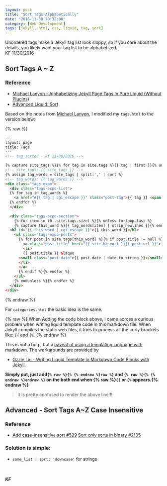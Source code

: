 ```yaml
---
layout: post
title: "Sort Tags Alphabetically"
date: "2016-11-30 20:32:00"
category: [Web Development]
tags: [jekyll, html, css, liquid, tag, sort]
---
```

<div class = "message">
Unordered tags make a Jekyll tag list look sloppy, so if you care about the details, you likely want your tag list to be alphabetized.
<br>KF 11/30/2016
</div>

## Sort Tags A ~ Z
### Reference
- [Michael Lanyon - Alphabetizing Jekyll Page Tags In Pure Liquid (Without Plugins)](https://blog.lanyonm.org/articles/2013/11/21/alphabetize-jekyll-page-tags-pure-liquid.html)
- [Advanced Liquid: Sort](https://www.siteleaf.com/blog/advanced-liquid-sort/)

Based on the notes from [Michael Lanyon](https://blog.lanyonm.org), I modified my `tags.html` to the version below:

<!--more-->

{% raw %}
```html
---
layout: page
title: Tags
---
<!-- tag sorted - kf 11/30/2016 -->

{% capture site_tags %}{% for tag in site.tags %}{{ tag | first }}{% unless forloop.last %},{% endunless %}{% endfor %}{% endcapture %}
<!-- site_tags: {{ site_tags }} -->
{% assign tag_words = site_tags | split:',' | sort %}
<!-- tag_words: {{ tag_words }} -->
<div class="tags-expo">
  <div class="tags-expo-list">
  {% for tag in tag_words %}
    <a href="#{{ tag | cgi_escape }}" class="post-tag">{{ tag }} <span style="font-size:80%; color:gray;">{{ site.tags[tag] | size }}</span></a>
  {% endfor %}
  </div>
  
  <div class="tags-expo-section">
    {% for item in (0..site.tags.size) %}{% unless forloop.last %}
    {% capture this_word %}{{ tag_words[item] | strip_newlines }}{% endcapture %}
  <h2 id="{{ this_word | cgi_escape }}">{{ this_word }}</h2>
    <ul class="tags-expo-posts">
      {% for post in site.tags[this_word] %}{% if post.title != null %}
        <a class="post-title" href="{{ site.baseurl }}{{ post.url }}">
        <li>
        {{ post.title }} &laquo 
      <small class="post-date">{{ post.date | date_to_string }}</small>
      </li>
      </a>
      {% endif %}{% endfor %}
    </ul>
    {% endunless %}{% endfor %}
  </div>
</div>
```
{% endraw %}

For `categories.html` the basic idea is the same.

{% raw %}
When Adding the code block above, I came across a curious problem when writing liquid template code in this markdown file. When Jekyll compiles the static web files, it tries to process all the curly brackets like: `{{` and `{%`.
{% endraw %}

This is not a bug , but a [caveat of using a templating language with markdown](https://github.com/jekyll/jekyll/issues/814). The workarounds are provided by 

- [Ozzie Liu - Writing Liquid Template in Markdown Code Blocks with Jekyll](http://ozzieliu.com/2016/04/26/writing-liquid-template-in-markdown-with-jekyll/).

**Simply put, just add`{% raw %}{% {% endraw %}raw %}` and `{% raw %}{% {% endraw %}endraw %}` on the both end when {% raw %}`{{` or `{%` appears.{% endraw %}**

> It is pretty confused to render the above line!!!


## Advanced - Sort Tags A~Z Case Insensitive
### Reference
- [Add case-insensitive sort #529](https://github.com/Shopify/liquid/issues/529)
[Sort only sorts in binary #2135](https://github.com/jekyll/jekyll/issues/2135)

### Solution is simple:
- `some_list | sort: 'downcase'` for strings


<br><br>
***KF***